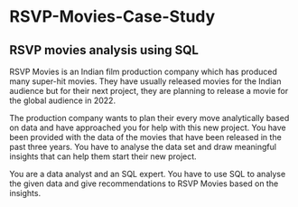 # RSVP-Movies-Case-Study
## RSVP movies analysis using SQL
RSVP Movies is an Indian film production company which has produced many super-hit movies. They have usually released movies for the Indian audience but for their next project, they are planning to release a movie for the global audience in 2022.
 

The production company wants to plan their every move analytically based on data and have approached you for help with this new project. You have been provided with the data of the movies that have been released in the past three years. You have to analyse the data set and draw meaningful insights that can help them start their new project. 

 
You are a data analyst and an SQL expert. You have to use SQL to analyse the given data and give recommendations to RSVP Movies based on the insights.
